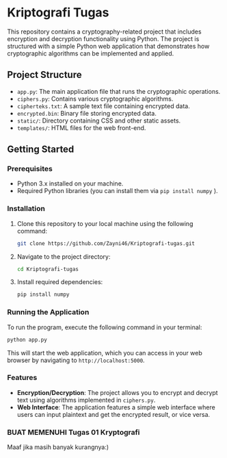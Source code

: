 
# Kriptografi Tugas

This repository contains a cryptography-related project that includes encryption and decryption functionality using Python. The project is structured with a simple Python web application that demonstrates how cryptographic algorithms can be implemented and applied.

## Project Structure

- `app.py`: The main application file that runs the cryptographic operations.
- `ciphers.py`: Contains various cryptographic algorithms.
- `cipherteks.txt`: A sample text file containing encrypted data.
- `encrypted.bin`: Binary file storing encrypted data.
- `static/`: Directory containing CSS and other static assets.
- `templates/`: HTML files for the web front-end.

## Getting Started

### Prerequisites

- Python 3.x installed on your machine.
- Required Python libraries (you can install them via `pip install numpy` ).

### Installation

1. Clone this repository to your local machine using the following command:

    ```bash
    git clone https://github.com/Zayni46/Kriptografi-tugas.git
    ```

2. Navigate to the project directory:

    ```bash
    cd Kriptografi-tugas
    ```

3. Install required dependencies:

    ```bash
    pip install numpy
    ```

### Running the Application

To run the program, execute the following command in your terminal:

```bash
python app.py
```

This will start the web application, which you can access in your web browser by navigating to `http://localhost:5000`.

### Features

- **Encryption/Decryption**: The project allows you to encrypt and decrypt text using algorithms implemented in `ciphers.py`.
- **Web Interface**: The application features a simple web interface where users can input plaintext and get the encrypted result, or vice versa.

### BUAT MEMENUHI Tugas 01 Kryptografi

Maaf jika masih banyak kurangnya:)
